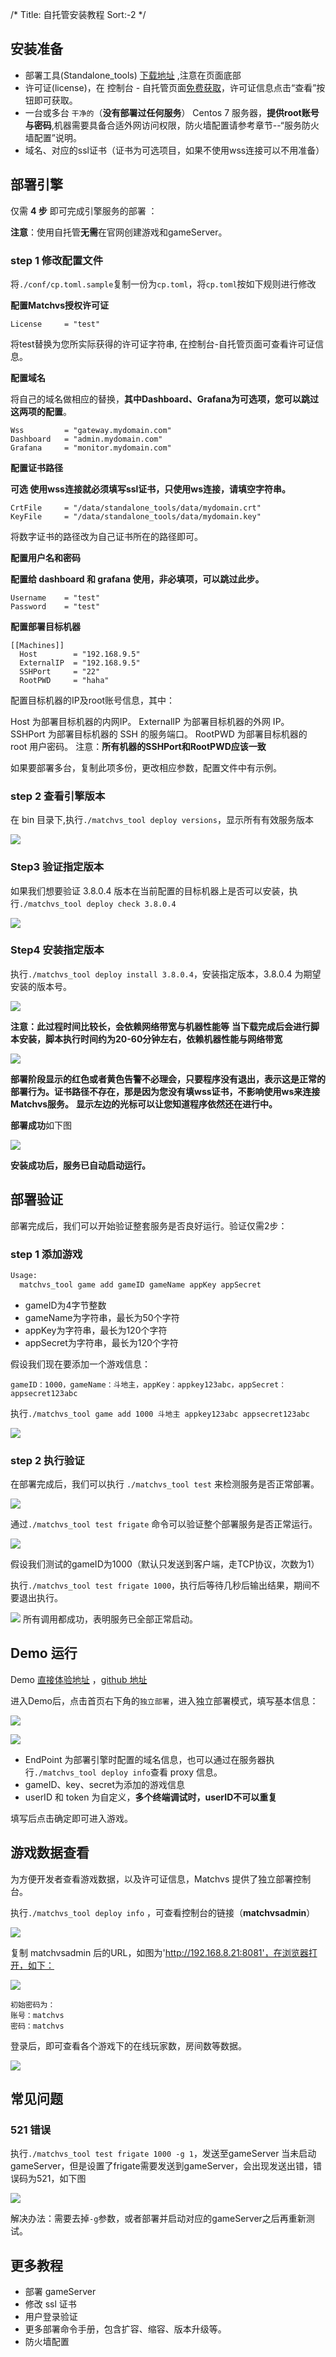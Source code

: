 /*
Title: 自托管安装教程
Sort:-2
*/
## 安装准备

- 部署工具(Standalone_tools) [下载地址](http://www.matchvs.com/serviceDownload) ,注意在页面底部
- 许可证(license)，在 控制台 - 自托管页面[免费获取](http://www.matchvs.com/manage/collocationList)，许可证信息点击“查看”按钮即可获取。
- 一台或多台 `干净的`（**没有部署过任何服务**） Centos 7 服务器，**提供root账号与密码**,机器需要具备合适外网访问权限，防火墙配置请参考章节--“服务防火墙配置”说明。
- 域名、对应的ssl证书（证书为可选项目，如果不使用wss连接可以不用准备）



## 部署引擎

仅需 **4 步** 即可完成引擎服务的部署 ：

**注意**：使用自托管**无需**在官网创建游戏和gameServer。

### step 1 修改配置文件

将`./conf/cp.toml.sample`复制一份为`cp.toml`，将`cp.toml`按如下规则进行修改

**配置Matchvs授权许可证**

```
License     = "test"
```

将test替换为您所实际获得的许可证字符串, 在控制台-自托管页面可查看许可证信息。

**配置域名**

将自己的域名做相应的替换，**其中Dashboard、Grafana为可选项，您可以跳过这两项的配置**。

```
Wss         = "gateway.mydomain.com"
Dashboard   = "admin.mydomain.com" 
Grafana     = "monitor.mydomain.com"
```

**配置证书路径**

**可选 使用wss连接就必须填写ssl证书，只使用ws连接，请填空字符串。**
```
CrtFile     = "/data/standalone_tools/data/mydomain.crt"
KeyFile     = "/data/standalone_tools/data/mydomain.key"
```

将数字证书的路径改为自己证书所在的路径即可。

**配置用户名和密码**

**配置给 dashboard 和 grafana 使用，非必填项，可以跳过此步。**

```
Username    = "test"
Password    = "test"
```

**配置部署目标机器**

```
[[Machines]]
  Host        = "192.168.9.5"
  ExternalIP  = "192.168.9.5"
  SSHPort     = "22"
  RootPWD     = "haha"
```

配置目标机器的IP及root账号信息，其中：

Host 为部署目标机器的内网IP。
ExternalIP 为部署目标机器的外网 IP。
SSHPort 为部署目标机器的 SSH 的服务端口。
RootPWD 为部署目标机器的 root 用户密码。
注意：**所有机器的SSHPort和RootPWD应该一致**

如果要部署多台，复制此项多份，更改相应参数，配置文件中有示例。

### step 2 查看引擎版本

在 bin 目录下,执行`./matchvs_tool deploy versions`，显示所有有效服务版本

![](http://imgs.Matchvs.com/static/deploy/19.png)

### Step3 验证指定版本

如果我们想要验证 3.8.0.4 版本在当前配置的目标机器上是否可以安装，执行`./matchvs_tool deploy check 3.8.0.4`

![](http://imgs.Matchvs.com/static/deploy/20.png)

### Step4 安装指定版本

执行`./matchvs_tool deploy install 3.8.0.4`，安装指定版本，3.8.0.4 为期望安装的版本号。

![](http://imgs.Matchvs.com/static/deploy/21.png)

**注意：此过程时间比较长，会依赖网络带宽与机器性能等**
**当下载完成后会进行脚本安装，脚本执行时间约为20-60分钟左右，依赖机器性能与网络带宽**

![](http://imgs.Matchvs.com/static/deploy/20190222.png)

**部署阶段显示的红色或者黄色告警不必理会，只要程序没有退出，表示这是正常的部署行为。证书路径不存在，那是因为您没有填wss证书，不影响使用ws来连接Matchvs服务。**
**显示左边的光标可以让您知道程序依然还在进行中。**

**部署成功**如下图

![](http://imgs.Matchvs.com/static/deploy/2019022202.png)

**安装成功后，服务已自动启动运行。**

## 部署验证

部署完成后，我们可以开始验证整套服务是否良好运行。验证仅需2步：

### step 1 添加游戏

```sh
Usage:
  matchvs_tool game add gameID gameName appKey appSecret
```
* gameID为4字节整数
* gameName为字符串，最长为50个字符
* appKey为字符串，最长为120个字符
* appSecret为字符串，最长为120个字符

假设我们现在要添加一个游戏信息：
```
gameID：1000，gameName：斗地主，appKey：appkey123abc，appSecret：appsecret123abc
```

执行`./matchvs_tool game add 1000 斗地主 appkey123abc appsecret123abc`  

![](http://imgs.Matchvs.com/static/deploy/5.png)

### step 2 执行验证

在部署完成后，我们可以执行 `./matchvs_tool test` 来检测服务是否正常部署。

![](http://imgs.Matchvs.com/static/deploy/12.png)



通过`./matchvs_tool test frigate` 命令可以验证整个部署服务是否正常运行。

![](http://imgs.Matchvs.com/static/deploy/13.png)

假设我们测试的gameID为1000（默认只发送到客户端，走TCP协议，次数为1）

执行`./matchvs_tool test frigate 1000`，执行后等待几秒后输出结果，期间不要退出执行。

![](http://imgs.Matchvs.com/static/deploy/17.png)
所有调用都成功，表明服务已全部正常启动。

## Demo 运行

Demo [直接体验地址](http://demo.matchvs.com/demo-creator/) ，[github 地址](https://github.com/matchvs/demo-creator)

进入Demo后，点击首页右下角的`独立部署`，进入独立部署模式，填写基本信息：

![](http://imgs.Matchvs.com/static/deploy/selfhostDemo.png)

![](http://imgs.Matchvs.com/static/deploy/selfhostDemo1.png)



- EndPoint 为部署引擎时配置的域名信息，也可以通过在服务器执行`./matchvs_tool deploy info`查看 proxy 信息。
- gameID、key、secret为添加的游戏信息
- userID 和 token 为自定义，**多个终端调试时，userID不可以重复**

填写后点击确定即可进入游戏。

## 游戏数据查看

为方便开发者查看游戏数据，以及许可证信息，Matchvs 提供了独立部署控制台。

执行`./matchvs_tool deploy info` ，可查看控制台的链接（**matchvsadmin**）



![](http://imgs.matchvs.com/static/deploy/26.png)

复制 matchvsadmin 后的URL，如图为'http://192.168.8.21:8081'，在浏览器打开，如下：



![](http://imgs.matchvs.com/static/deploy/28.png)

```
初始密码为：
账号：matchvs
密码：matchvs
```

登录后，即可查看各个游戏下的在线玩家数，房间数等数据。



![](http://imgs.matchvs.com/static/deploy/29.png)

## 常见问题

### 521 错误

执行`./matchvs_tool test frigate 1000 -g 1`，发送至gameServer
当未启动gameServer，但是设置了frigate需要发送到gameServer，会出现发送出错，错误码为521，如下图

![](http://imgs.Matchvs.com/static/deploy/24.png)

解决办法：需要去掉`-g`参数，或者部署并启动对应的gameServer之后再重新测试。

## 更多教程

- 部署 gameServer 
- 修改 ssl 证书
- 用户登录验证
- 更多部署命令手册，包含扩容、缩容、版本升级等。
- 防火墙配置

